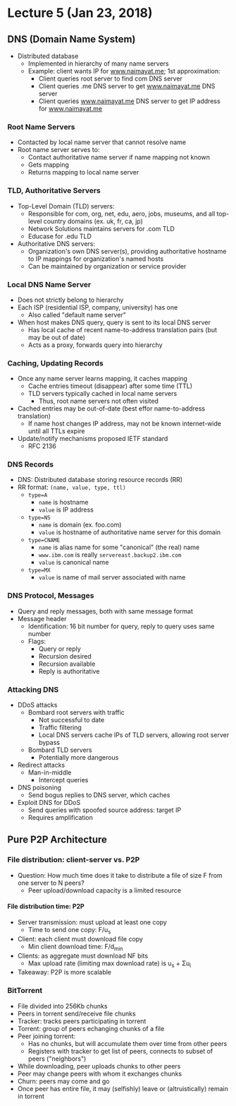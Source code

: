 # Lecture 5 (Jan 23, 2018)
## DNS (Domain Name System)
* Distributed database
  * Implemented in hierarchy of many name servers
  * Example: client wants IP for www.naimayat.me; 1st approximation:
    * Client queries root server to find com DNS server
    * Client queries .me DNS server to get  www.naimayat.me DNS server
    * Client queries www.naimayat.me DNS server to get IP address for www.naimayat.me
### Root Name Servers
* Contacted by local name server that cannot resolve name
* Root name server serves to:
  * Contact authoritative name server if name mapping not known
  * Gets mapping
  * Returns mapping to local name server
### TLD, Authoritative Servers
* Top-Level Domain (TLD) servers:
  * Responsible for com, org, net, edu, aero, jobs, museums, and all top-level country domains (ex. uk, fr, ca, jp)
  * Network Solutions maintains servers for .com TLD
  * Educase for .edu TLD
* Authoritative DNS servers:
  * Organization's own DNS server(s), providing authoritative hostname to IP mappings for organization's named hosts
  * Can be maintained by organization or service provider
### Local DNS Name Server
* Does not strictly belong to hierarchy
* Each ISP (residential ISP, company, university) has one
  * Also called "default name server"
* When host makes DNS query, query is sent to its local DNS server
  * Has local cache of recent name-to-address translation pairs (but may be out of date)
  * Acts as a proxy, forwards query into hierarchy 
### Caching, Updating Records
* Once any name server learns mapping, it caches mapping
  * Cache entries timeout (disappear) after some time (TTL)
  * TLD servers typically cached in local name servers
    * Thus, root name servers not often visited
* Cached entries may be out-of-date (best effor name-to-address translation)
  * If name host changes IP address, may not be known internet-wide until all TTLs expire
* Update/notify mechanisms proposed IETF standard
  * RFC 2136
### DNS Records
* DNS: Distributed database storing resource records (RR)
* RR format: `(name, value, type, ttl)`
  * `type=A`
    * `name` is hostname
    * `value` is IP address
  * `type=NS`
    * `name` is domain (ex. foo.com)
    * `value` is hostname of authoritative name server for this domain
  * `type=CNAME`
    * `name` is alias name for some "canonical" (the real) name
    * `www.ibm.com` is really `servereast.backup2.ibm.com`
    * `value` is canonical name
  * `type=MX`
    * `value` is name of mail server associated with name
### DNS Protocol, Messages
* Query and reply messages, both with same message format
* Message header
  * Identification: 16 bit number for query, reply to query uses same number
  * Flags:
    * Query or reply
    * Recursion desired
    * Recursion available
    * Reply is authoritative
### Attacking DNS
* DDoS attacks
  * Bombard root servers with traffic
    * Not successful to date
    * Traffic filtering
    * Local DNS servers cache IPs of TLD servers, allowing root server bypass
  * Bombard TLD servers
    * Potentially more dangerous
* Redirect attacks
  * Man-in-middle
    * Intercept queries
* DNS poisoning
  * Send bogus replies to DNS server, which caches
* Exploit DNS for DDoS
  * Send queries with spoofed source address: target IP
  * Requires amplification
## Pure P2P Architecture
### File distribution: client-server vs. P2P
* Question: How much time does it take to distribute a file of size F from one server to N peers?
  * Peer upload/download capacity is a limited resource
#### File distribution time: P2P
* Server transmission: must upload at least one copy
  * Time to send one copy: F/u<sub>s</sub>
* Client: each client must download file copy
  * Min client download time: F/d<sub>min</sub>
* Clients: as aggregate must download NF bits
  * Max upload rate (limiting max download rate) is u<sub>s</sub> + Σu<sub>i</sub>
* Takeaway: P2P is more scalable
### BitTorrent
* File divided into 256Kb chunks
* Peers in torrent send/receive file chunks
* Tracker: tracks peers participating in torrent
* Torrent: group of peers echanging chunks of a file
* Peer joining torrent:
  * Has no chunks, but will accumulate them over time from other peers
  * Registers with tracker to get list of peers, connects to subset of peers ("neighbors")
* While downloading, peer uploads chunks to other peers
* Peer may change peers with whom it exchanges chunks
* Churn: peers may come and go
* Once peer has entire file, it may (selfishly) leave or (altruistically) remain in torrent
